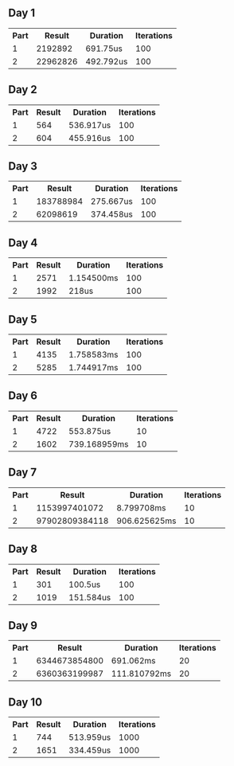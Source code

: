 ## Day 1
<table>
<tr><th>Part</th><th>Result</th><th>Duration</th><th>Iterations</th></tr>
<tr><td>1</td><td>2192892</td><td>691.75us</td><td>100</td></tr>
<tr><td>2</td><td>22962826</td><td>492.792us</td><td>100</td></tr>
</table>


## Day 2
<table>
<tr><th>Part</th><th>Result</th><th>Duration</th><th>Iterations</th></tr>
<tr><td>1</td><td>564</td><td>536.917us</td><td>100</td></tr>
<tr><td>2</td><td>604</td><td>455.916us</td><td>100</td></tr>
</table>


## Day 3
<table>
<tr><th>Part</th><th>Result</th><th>Duration</th><th>Iterations</th></tr>
<tr><td>1</td><td>183788984</td><td>275.667us</td><td>100</td></tr>
<tr><td>2</td><td>62098619</td><td>374.458us</td><td>100</td></tr>
</table>


## Day 4
<table>
<tr><th>Part</th><th>Result</th><th>Duration</th><th>Iterations</th></tr>
<tr><td>1</td><td>2571</td><td>1.154500ms</td><td>100</td></tr>
<tr><td>2</td><td>1992</td><td>218us</td><td>100</td></tr>
</table>


## Day 5
<table>
<tr><th>Part</th><th>Result</th><th>Duration</th><th>Iterations</th></tr>
<tr><td>1</td><td>4135</td><td>1.758583ms</td><td>100</td></tr>
<tr><td>2</td><td>5285</td><td>1.744917ms</td><td>100</td></tr>
</table>


## Day 6
<table>
<tr><th>Part</th><th>Result</th><th>Duration</th><th>Iterations</th></tr>
<tr><td>1</td><td>4722</td><td>553.875us</td><td>10</td></tr>
<tr><td>2</td><td>1602</td><td>739.168959ms</td><td>10</td></tr>
</table>


## Day 7
<table>
<tr><th>Part</th><th>Result</th><th>Duration</th><th>Iterations</th></tr>
<tr><td>1</td><td>1153997401072</td><td>8.799708ms</td><td>10</td></tr>
<tr><td>2</td><td>97902809384118</td><td>906.625625ms</td><td>10</td></tr>
</table>


## Day 8
<table>
<tr><th>Part</th><th>Result</th><th>Duration</th><th>Iterations</th></tr>
<tr><td>1</td><td>301</td><td>100.5us</td><td>100</td></tr>
<tr><td>2</td><td>1019</td><td>151.584us</td><td>100</td></tr>
</table>


## Day 9
<table>
<tr><th>Part</th><th>Result</th><th>Duration</th><th>Iterations</th></tr>
<tr><td>1</td><td>6344673854800</td><td>691.062ms</td><td>20</td></tr>
<tr><td>2</td><td>6360363199987</td><td>111.810792ms</td><td>20</td></tr>
</table>


## Day 10
<table>
<tr><th>Part</th><th>Result</th><th>Duration</th><th>Iterations</th></tr>
<tr><td>1</td><td>744</td><td>513.959us</td><td>1000</td></tr>
<tr><td>2</td><td>1651</td><td>334.459us</td><td>1000</td></tr>
</table>
